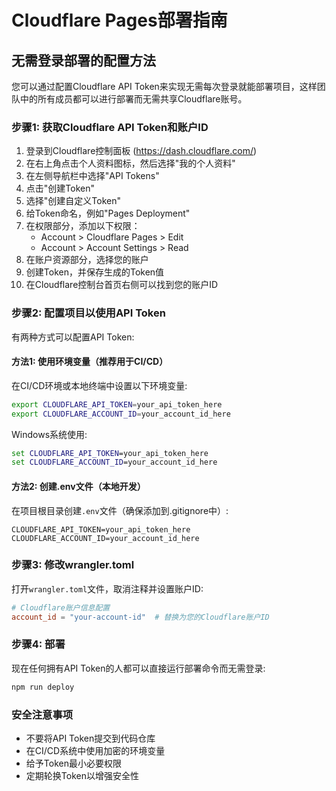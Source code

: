 # Cloudflare Pages部署指南

## 无需登录部署的配置方法

您可以通过配置Cloudflare API Token来实现无需每次登录就能部署项目，这样团队中的所有成员都可以进行部署而无需共享Cloudflare账号。

### 步骤1: 获取Cloudflare API Token和账户ID

1. 登录到Cloudflare控制面板 (https://dash.cloudflare.com/)
2. 在右上角点击个人资料图标，然后选择"我的个人资料"
3. 在左侧导航栏中选择"API Tokens"
4. 点击"创建Token"
5. 选择"创建自定义Token"
6. 给Token命名，例如"Pages Deployment"
7. 在权限部分，添加以下权限：
   - Account > Cloudflare Pages > Edit
   - Account > Account Settings > Read
8. 在账户资源部分，选择您的账户
9. 创建Token，并保存生成的Token值
10. 在Cloudflare控制台首页右侧可以找到您的账户ID

### 步骤2: 配置项目以使用API Token

有两种方式可以配置API Token:

#### 方法1: 使用环境变量（推荐用于CI/CD）

在CI/CD环境或本地终端中设置以下环境变量:

```bash
export CLOUDFLARE_API_TOKEN=your_api_token_here
export CLOUDFLARE_ACCOUNT_ID=your_account_id_here
```

Windows系统使用:

```bat
set CLOUDFLARE_API_TOKEN=your_api_token_here
set CLOUDFLARE_ACCOUNT_ID=your_account_id_here
```

#### 方法2: 创建.env文件（本地开发）

在项目根目录创建`.env`文件（确保添加到.gitignore中）:

```
CLOUDFLARE_API_TOKEN=your_api_token_here
CLOUDFLARE_ACCOUNT_ID=your_account_id_here
```

### 步骤3: 修改wrangler.toml

打开`wrangler.toml`文件，取消注释并设置账户ID:

```toml
# Cloudflare账户信息配置
account_id = "your-account-id"  # 替换为您的Cloudflare账户ID
```

### 步骤4: 部署

现在任何拥有API Token的人都可以直接运行部署命令而无需登录:

```bash
npm run deploy
```

### 安全注意事项

- 不要将API Token提交到代码仓库
- 在CI/CD系统中使用加密的环境变量
- 给予Token最小必要权限
- 定期轮换Token以增强安全性 